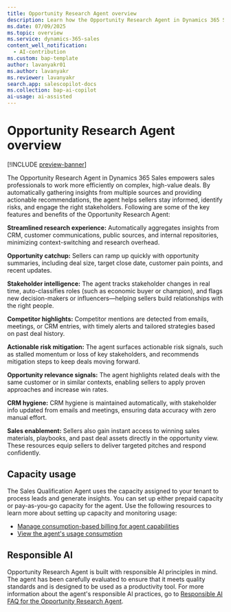 ```yaml
---
title: Opportunity Research Agent overview
description: Learn how the Opportunity Research Agent in Dynamics 365 Sales helps sales professionals by providing insights and recommendations for the deals they are working on.
ms.date: 07/09/2025
ms.topic: overview
ms.service: dynamics-365-sales
content_well_notification:
  - AI-contribution
ms.custom: bap-template
author: lavanyakr01
ms.author: lavanyakr
ms.reviewer: lavanyakr
search.app: salescopilot-docs
ms.collection: bap-ai-copilot
ai-usage: ai-assisted
---
```


# Opportunity Research Agent overview

[!INCLUDE [preview-banner](~/../shared-content/shared/preview-includes/preview-banner.md)]

The Opportunity Research Agent in Dynamics 365 Sales empowers sales professionals to work more efficiently on complex, high-value deals. By automatically gathering insights from multiple sources and providing actionable recommendations, the agent helps sellers stay informed, identify risks, and engage the right stakeholders. Following are some of the key features and benefits of the Opportunity Research Agent: 

**Streamlined research experience:** Automatically aggregates insights from CRM, customer communications, public sources, and internal repositories, minimizing context-switching and research overhead.

**Opportunity catchup:** Sellers can ramp up quickly with opportunity summaries, including deal size, target close date, customer pain points, and recent updates. 

**Stakeholder intelligence:** The agent tracks stakeholder changes in real time, auto-classifies roles (such as economic buyer or champion), and flags new decision-makers or influencers&mdash;helping sellers build relationships with the right people.

**Competitor highlights:** Competitor mentions are detected from emails, meetings, or CRM entries, with timely alerts and tailored strategies based on past deal history. 

**Actionable risk mitigation:** The agent surfaces actionable risk signals, such as stalled momentum or loss of key stakeholders, and recommends mitigation steps to keep deals moving forward.

**Opportunity relevance signals:** The agent highlights related deals with the same customer or in similar contexts, enabling sellers to apply proven approaches and increase win rates.

**CRM hygiene:** CRM hygiene is maintained automatically, with stakeholder info updated from emails and meetings, ensuring data accuracy with zero manual effort.

**Sales enablement:** Sellers also gain instant access to winning sales materials, playbooks, and past deal assets directly in the opportunity view. These resources equip sellers to deliver targeted pitches and respond confidently.

## Capacity usage

The Sales Qualification Agent uses the capacity assigned to your tenant to process leads and generate insights. You can set up either prepaid capacity or pay-as-you-go capacity for the agent. Use the following resources to learn more about setting up capacity and monitoring usage: 

- [Manage consumption-based billing for agent capabilities](copilot-consumption-based-billing.md)
- [View the agent's usage consumption](configure-sales-qualification-agent.md#view-the-agents-usage-consumption)

## Responsible AI

Opportunity Research Agent is built with responsible AI principles in mind. The agent has been carefully evaluated to ensure that it meets quality standards and is designed to be used as a productivity tool. For more information about the agent's responsible AI practices, go to [Responsible AI FAQ for the Opportunity Research Agent](faqs-opportunity-research-agent.md).

